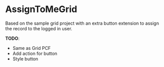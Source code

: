 # AssignToMeGrid
Based on the sample grid project with an extra button extension to assign the record to the logged in user.

<b>TODO</b>:
* Same as Grid PCF
* Add action for button
* Style button

